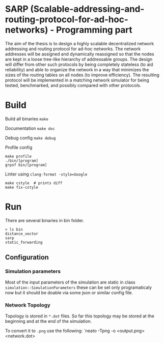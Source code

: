 # SARP (Scalable-addressing-and-routing-protocol-for-ad-hoc-networks) - Programming part
The aim of the thesis is to design a highly scalable decentralized network addressing and routing protocol for ad-hoc networks. The network addresses will be assigned and dynamically reassigned so that the nodes are kept in a loose tree-like hierarchy of addressable groups. The design will differ from other such protocols by being completely stateless (to aid reliability) and able to organize the network in a way that minimizes the sizes of the routing tables on all nodes (to improve efficiency). The resulting protocol will be implemented in a matching network simulator for being tested, benchmarked, and possibly compared with other protocols.

# Build

Build all binaries
`make`

Documentation
`make doc`

Debug config
`make debug`

Profile config
```
make profile
./bin/[program]
grpof bin/[program]
```

Linter using `clang-format -style=Google`
```
make cstyle  # prints diff
make fix-cstyle
```

# Run

There are several binaries in bin folder.
```
> ls bin
distance_vector
sarp
static_forwarding
```

## Configuration

### Simulation parameters

Most of the input parameters of the simulation are static in class `simulation::SimulationParameters` these can be set only programaticaly now but it should be doable via some json or similar config file.

### Network Topology

Topology is stored in `*.dot` files.
So far this topology may be stored at the beginning and at the end of the
simulation.

To convert it to `.png` use the following:
`neato -Tpng -o <output.png> <network.dot>

